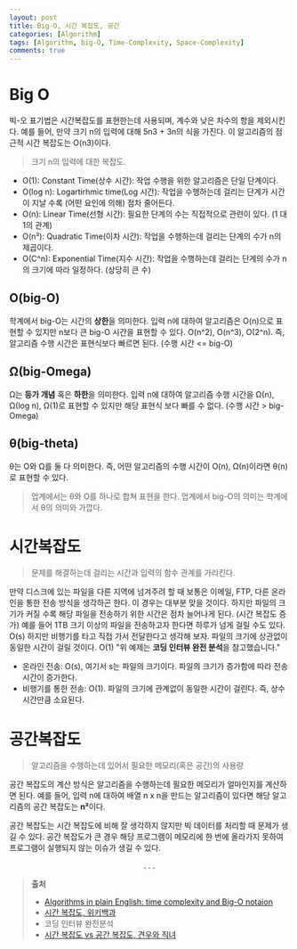 ```yaml
---
layout: post
title: Big-O, 시간 복잡도, 공간 
categories: [Algorithm]
tags: [Algorithm, big-O, Time-Complexity, Space-Complexity]
comments: true
---
```

# Big O

빅-오 표기법은 시간복잡도를 표현한는데 사용되며, 계수와 낮은 차수의 항을 제외시킨다. 예를 들어, 만약 크기 n의 입력에 대해 5n3 + 3n의 식을 가진다. 이 알고리즘의 점근적 시간 복잡도는 O(n3)이다.

> 크기 n의 입력에 대한 복잡도.

- O(1): Constant Time(상수 시간): 작업 수행을 위한 알고리즘은 단일 단계이다.
- O(log n): Logartirhmic time(Log 시간): 작업을 수행하는데 걸리는 단계가 시간이 지날 수록 (어떤 요인에 의해) 점차 줄어든다.
- O(n): Linear Time(선형 시간): 필요한 단계의 수는 직접적으로 관련이 있다. (1 대 1의 관계)
- O(n²): Quadratic Time(이차 시간): 작업을 수행하는데 걸리는 단계의 수가 n의 제곱이다.
- O(C^n): Exponential Time(지수 시간): 작업을 수행하는데 걸리는 단계의 수가 n의 크기에 따라 일정하다. (상당히 큰 수)

## O(big-O)
학계에서 big-O는 시간의 **상한**을 의미한다. 입력 n에 대하여 알고리즘은 O(n)으로 표현할 수 있지만 n보다 큰 big-O 시간을 표현할 수 있다. O(n^2), O(n^3), O(2^n). 즉, 알고리즘 수행 시간은 표현식보다 빠르면 된다. (수행 시간 <= big-O)

## Ω(big-Omega)
Ω는 **등가 개념** 혹은 **하한**을 의미한다. 입력 n에 대하여 알고리즘 수행 시간을 Ω(n), Ω(log n), Ω(1)로 표현할 수 있지만 해당 표현식 보다 빠를 수 없다. (수행 시간 > big-Omega)

## θ(big-theta)
θ는 O와 Ω를 둘 다 의미한다. 즉, 어떤 알고리즘의 수행 시간이 O(n), Ω(n)이라면 θ(n)로 표현할 수 있다. 

> 업계에서는 θ와 O를 하나로 합쳐 표현을 한다. 업계에서 big-O의 의미는 학계에서 θ의 의미와 가깝다.

# 시간복잡도

> 문제를 해결하는데 걸리는 시간과 입력의 함수 관계를 가리킨다.

만약 디스크에 있는 파일을 다른 지역에 넘겨주려 할 때 보통은 이메일, FTP, 다른 온라인을 통한 전송 방식을 생각하곤 한다. 이 경우는 대부분 맞을 것이다. 하지만 파일의 크기가 커질 수록 해당 파일을 전송하기 위한 시간은 점차 늘어나게 된다. (시간 복잡도 증가) 예를 들어 1TB 크기 이상의 파일을 전송하고자 한다면 하루가 넘게 걸릴 수도 있다. O(s)
하지만 비행기를 타고 직접 가서 전달한다고 생각해 보자. 파일의 크기에 상관없이 동일한 시간이 걸릴 것이다. O(1)
"위 예제는 **코딩 인터뷰 완전 분석**을 참고했습니다."

- 온라인 전송: O(s), 여기서 s는 파일의 크기이다. 파일의 크기가 증가함에 따라 전송 시간이 증가한다.
- 비행기를 통한 전송: O(1). 파일의 크기에 관계없이 동일한 시간이 걸린다. 즉, 상수 시간만큼 소요된다.

# 공간복잡도

> 알고리즘을 수행하는데 있어서 필요한 메모리(혹은 공간)의 사용량

공간 복잡도의 계산 방식은 알고리즘을 수행하는데 필요한 메모리가 얼마인지를 계산하면 된다. 예를 들어, 입력 n에 대하여 배열 n x n을 만드는 알고리즘이 있다면 해당 알고리즘의 공간 복잡도는 **n²**이다.

공간 복잡도는 시간 복잡도에 비해 잘 생각하지 않지만 빅 데이터를 처리할 때 문제가 생길 수 있다. 공간 복잡도가 큰 경우 해당 프로그램이 메모리에 한 번에 올라가지 못하여 프로그램이 실행되지 않는 이슈가 생길 수 있다.


<div style="text-align: center;">. . .</div>


> **출처**
> - [Algorithms in plain English: time complexity and Big-O notaion](https://medium.freecodecamp.org/time-is-complex-but-priceless-f0abd015063c)
> - [시간 복잡도, 위키백과](https://ko.wikipedia.org/wiki/%EC%8B%9C%EA%B0%84_%EB%B3%B5%EC%9E%A1%EB%8F%84)
> - 코딩 인터뷰 완전분석
> - [시간 복잡도 vs 공간 복잡도, 견우와 직녀](https://ledgku.tistory.com/33)
